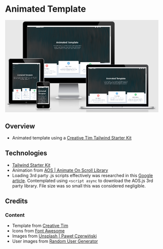 # Animated Template

![Animated Template](assets/images/snapshot.PNG)

## Overview
- Animated template using a [Creative Tim Tailwind Starter Kit](https://www.creative-tim.com/learning-lab/tailwind-starter-kit/presentation)

## Technologies

- [Tailwind Starter Kit](https://www.creative-tim.com/learning-lab/tailwind-starter-kit/landing)
- Animation from [AOS | Animate On Scroll Library](https://michalsnik.github.io/aos/)
- Loading 3rd party .js scripts effectively was researched in this [Google article](https://developers.google.com/web/fundamentals/performance/optimizing-content-efficiency/loading-third-party-javascript). Contemplated using `<script async` to download the AOS.js 3rd party library. File size was so small this was considered negligible. 

## Credits

### Content

- Template from [Creative Tim](https://www.creative-tim.com/)
- Icons from [Font Awesome](https://fontawesome.com/)
- Images from [Unsplash | Paweł Czerwiński](https://unsplash.com/@pawel_czerwinski)
- User images from [Random User Generator](https://randomuser.me/)
